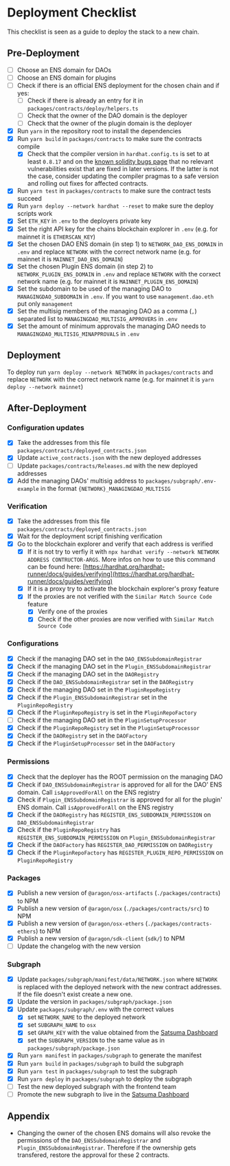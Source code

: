 # Deployment Checklist

This checklist is seen as a guide to deploy the stack to a new chain.

## Pre-Deployment

- [ ] Choose an ENS domain for DAOs
- [ ] Choose an ENS domain for plugins
- [ ] Check if there is an official ENS deployment for the chosen chain and if yes:
  - [ ] Check if there is already an entry for it in `packages/contracts/deploy/helpers.ts`
  - [ ] Check that the owner of the DAO domain is the deployer
  - [ ] Check that the owner of the plugin domain is the deployer
- [x] Run `yarn` in the repository root to install the dependencies
- [x] Run `yarn build` in `packages/contracts` to make sure the contracts compile
  - [x] Check that the compiler version in `hardhat.config.ts` is set to at least `0.8.17` and on the [known solidity bugs page](https://docs.soliditylang.org/en/latest/bugs.html) that no relevant vulnerabilities exist that are fixed in later versions. If the latter is not the case, consider updating the compiler pragmas to a safe version and rolling out fixes for affected contracts.
- [x] Run `yarn test` in `packages/contracts` to make sure the contract tests succeed
- [x] Run `yarn deploy --network hardhat --reset` to make sure the deploy scripts work
- [x] Set `ETH_KEY` in `.env` to the deployers private key
- [x] Set the right API key for the chains blockchain explorer in `.env` (e.g. for mainnet it is `ETHERSCAN_KEY`)
- [x] Set the chosen DAO ENS domain (in step 1) to `NETWORK_DAO_ENS_DOMAIN` in `.env` and replace `NETWORK` with the correct network name (e.g. for mainnet it is `MAINNET_DAO_ENS_DOMAIN`)
- [x] Set the chosen Plugin ENS domain (in step 2) to `NETWORK_PLUGIN_ENS_DOMAIN` in `.env` and replace `NETWORK` with the corxect network name (e.g. for mainnet it is `MAINNET_PLUGIN_ENS_DOMAIN`)
- [x] Set the subdomain to be used of the managing DAO to `MANAGINGDAO_SUBDOMAIN` in `.env`. If you want to use `management.dao.eth` put only `management`
- [x] Set the multisig members of the managing DAO as a comma (`,`) separated list to `MANAGINGDAO_MULTISIG_APPROVERS` in `.env`
- [x] Set the amount of minimum approvals the managing DAO needs to `MANAGINGDAO_MULTISIG_MINAPPROVALS` in `.env`

## Deployment

To deploy run `yarn deploy --network NETWORK` in `packages/contracts` and replace `NETWORK` with the correct network name (e.g. for mainnet it is `yarn deploy --network mainnet`)

## After-Deployment

### Configuration updates

- [x] Take the addresses from this file `packages/contracts/deployed_contracts.json`
- [x] Update `active_contracts.json` with the new deployed addresses
- [ ] Update `packages/contracts/Releases.md` with the new deployed addresses
- [x] Add the managing DAOs' multisig address to `packages/subgraph/.env-example` in the format `{NETWORK}_MANAGINGDAO_MULTISIG`

### Verification

- [x] Take the addresses from this file `packages/contracts/deployed_contracts.json`
- [x] Wait for the deployment script finishing verification
- [x] Go to the blockchain explorer and verify that each address is verified
  - [x] If it is not try to verfiy it with `npx hardhat verify --network NETWORK ADDRESS CONTRUCTOR-ARGS`. More infos on how to use this command can be found here: [https://hardhat.org/hardhat-runner/docs/guides/verifying](https://hardhat.org/hardhat-runner/docs/guides/verifying)
  - [x] If it is a proxy try to activate the blockchain explorer's proxy feature
  - [x] If the proxies are not verified with the `Similar Match Source Code` feature
    - [x] Verify one of the proxies
    - [x] Check if the other proxies are now verified with `Similar Match Source Code`

### Configurations

- [x] Check if the managing DAO set in the `DAO_ENSSubdomainRegistrar`
- [x] Check if the managing DAO set in the `Plugin_ENSSubdomainRegistrar`
- [x] Check if the managing DAO set in the `DAORegistry`
- [x] Check if the `DAO_ENSSubdomainRegistrar` set in the `DAORegistry`
- [x] Check if the managing DAO set in the `PluginRepoRegistry`
- [x] Check if the `Plugin_ENSSubdomainRegistrar` set in the `PluginRepoRegistry`
- [x] Check if the `PluginRepoRegistry` is set in the `PluginRepoFactory`
- [ ] Check if the managing DAO set in the `PluginSetupProcessor`
- [x] Check if the `PluginRepoRegistry` set in the `PluginSetupProcessor`
- [x] Check if the `DAORegistry` set in the `DAOFactory`
- [x] Check if the `PluginSetupProcessor` set in the `DAOFactory`

### Permissions

- [x] Check that the deployer has the ROOT permission on the managing DAO
- [x] Check if `DAO_ENSSubdomainRegistrar` is approved for all for the DAO' ENS domain. Call `isApprovedForAll` on the ENS registry
- [x] Check if `Plugin_ENSSubdomainRegistrar` is approved for all for the plugin' ENS domain. Call `isApprovedForAll` on the ENS registry
- [x] Check if the `DAORegistry` has `REGISTER_ENS_SUBDOMAIN_PERMISSION` on `DAO_ENSSubdomainRegistrar`
- [x] Check if the `PluginRepoRegistry` has `REGISTER_ENS_SUBDOMAIN_PERMISSION` on `Plugin_ENSSubdomainRegistrar`
- [x] Check if the `DAOFactory` has `REGISTER_DAO_PERMISSION` on `DAORegistry`
- [x] Check if the `PluginRepoFactory` has `REGISTER_PLUGIN_REPO_PERMISSION` on `PluginRepoRegistry`

### Packages

- [x] Publish a new version of `@aragon/osx-artifacts` (`./packages/contracts`) to NPM
- [x] Publish a new version of `@aragon/osx` (`./packages/contracts/src`) to NPM
- [x] Publish a new version of `@aragon/osx-ethers` (`./packages/contracts-ethers`) to NPM
- [x] Publish a new version of `@aragon/sdk-client` (`sdk/`) to NPM
- [ ] Update the changelog with the new version

### Subgraph

- [x] Update `packages/subgraph/manifest/data/NETWORK.json` where `NETWORK` is replaced with the deployed network with the new contract addresses. If the file doesn't exist create a new one.
- [x] Update the version in `packages/subgraph/package.json`
- [x] Update `packages/subgraph/.env` with the correct values
  - [x] set `NETWORK_NAME` to the deployed network
  - [x] set `SUBGRAPH_NAME` to `osx`
  - [x] set `GRAPH_KEY` with the value obtained from the [Satsuma Dashboard](https://app.satsuma.xyz/dashboard)
  - [x] set the `SUBGRAPH_VERSION` to the same value as in `packages/subgraph/package.json`
- [x] Run `yarn manifest` in `packages/subgraph` to generate the manifest
- [x] Run `yarn build` in `packages/subgraph` to build the subgraph
- [x] Run `yarn test` in `packages/subgraph` to test the subgraph
- [x] Run `yarn deploy` in `packages/subgraph` to deploy the subgraph
- [ ] Test the new deployed subgraph with the frontend team
- [ ] Promote the new subgraph to live in the [Satsuma Dashboard](https://app.satsuma.xyz/dashboard)

## Appendix

- Changing the owner of the chosen ENS domains will also revoke the permissions of the `DAO_ENSSubdomainRegistrar` and `Plugin_ENSSubdomainRegistrar`. Therefore if the ownership gets transfered, restore the approval for these 2 contracts.
